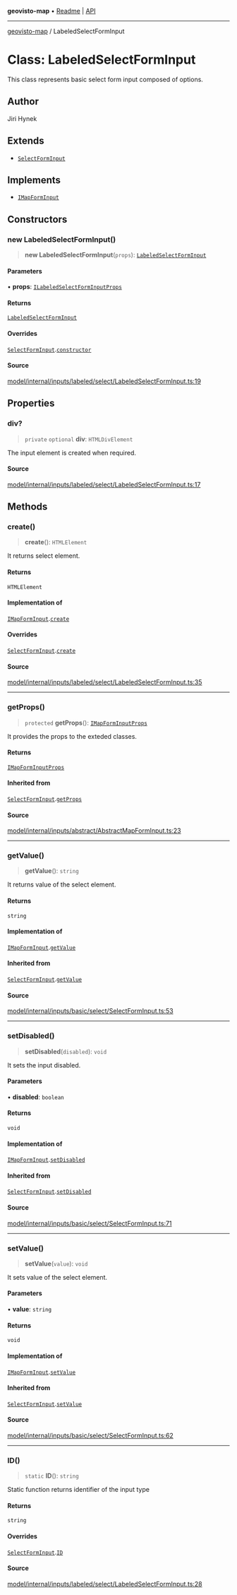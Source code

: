 **geovisto-map** • [Readme](../README.md) \| [API](../globals.md)

***

[geovisto-map](../README.md) / LabeledSelectFormInput

# Class: LabeledSelectFormInput

This class represents basic select form input composed of options.

## Author

Jiri Hynek

## Extends

- [`SelectFormInput`](SelectFormInput.md)

## Implements

- [`IMapFormInput`](../interfaces/IMapFormInput.md)

## Constructors

### new LabeledSelectFormInput()

> **new LabeledSelectFormInput**(`props`): [`LabeledSelectFormInput`](LabeledSelectFormInput.md)

#### Parameters

• **props**: [`ILabeledSelectFormInputProps`](../interfaces/ILabeledSelectFormInputProps.md)

#### Returns

[`LabeledSelectFormInput`](LabeledSelectFormInput.md)

#### Overrides

[`SelectFormInput`](SelectFormInput.md).[`constructor`](SelectFormInput.md#constructors)

#### Source

[model/internal/inputs/labeled/select/LabeledSelectFormInput.ts:19](https://github.com/geovisto/geovisto-map/blob/5ee2cb5d45c19062fc8fc6beefa2848c076518b6/src/model/internal/inputs/labeled/select/LabeledSelectFormInput.ts#L19)

## Properties

### div?

> `private` `optional` **div**: `HTMLDivElement`

The input element is created when required.

#### Source

[model/internal/inputs/labeled/select/LabeledSelectFormInput.ts:17](https://github.com/geovisto/geovisto-map/blob/5ee2cb5d45c19062fc8fc6beefa2848c076518b6/src/model/internal/inputs/labeled/select/LabeledSelectFormInput.ts#L17)

## Methods

### create()

> **create**(): `HTMLElement`

It returns select element.

#### Returns

`HTMLElement`

#### Implementation of

[`IMapFormInput`](../interfaces/IMapFormInput.md).[`create`](../interfaces/IMapFormInput.md#create)

#### Overrides

[`SelectFormInput`](SelectFormInput.md).[`create`](SelectFormInput.md#create)

#### Source

[model/internal/inputs/labeled/select/LabeledSelectFormInput.ts:35](https://github.com/geovisto/geovisto-map/blob/5ee2cb5d45c19062fc8fc6beefa2848c076518b6/src/model/internal/inputs/labeled/select/LabeledSelectFormInput.ts#L35)

***

### getProps()

> `protected` **getProps**(): [`IMapFormInputProps`](../interfaces/IMapFormInputProps.md)

It provides the props to the exteded classes.

#### Returns

[`IMapFormInputProps`](../interfaces/IMapFormInputProps.md)

#### Inherited from

[`SelectFormInput`](SelectFormInput.md).[`getProps`](SelectFormInput.md#getprops)

#### Source

[model/internal/inputs/abstract/AbstractMapFormInput.ts:23](https://github.com/geovisto/geovisto-map/blob/5ee2cb5d45c19062fc8fc6beefa2848c076518b6/src/model/internal/inputs/abstract/AbstractMapFormInput.ts#L23)

***

### getValue()

> **getValue**(): `string`

It returns value of the select element.

#### Returns

`string`

#### Implementation of

[`IMapFormInput`](../interfaces/IMapFormInput.md).[`getValue`](../interfaces/IMapFormInput.md#getvalue)

#### Inherited from

[`SelectFormInput`](SelectFormInput.md).[`getValue`](SelectFormInput.md#getvalue)

#### Source

[model/internal/inputs/basic/select/SelectFormInput.ts:53](https://github.com/geovisto/geovisto-map/blob/5ee2cb5d45c19062fc8fc6beefa2848c076518b6/src/model/internal/inputs/basic/select/SelectFormInput.ts#L53)

***

### setDisabled()

> **setDisabled**(`disabled`): `void`

It sets the input disabled.

#### Parameters

• **disabled**: `boolean`

#### Returns

`void`

#### Implementation of

[`IMapFormInput`](../interfaces/IMapFormInput.md).[`setDisabled`](../interfaces/IMapFormInput.md#setdisabled)

#### Inherited from

[`SelectFormInput`](SelectFormInput.md).[`setDisabled`](SelectFormInput.md#setdisabled)

#### Source

[model/internal/inputs/basic/select/SelectFormInput.ts:71](https://github.com/geovisto/geovisto-map/blob/5ee2cb5d45c19062fc8fc6beefa2848c076518b6/src/model/internal/inputs/basic/select/SelectFormInput.ts#L71)

***

### setValue()

> **setValue**(`value`): `void`

It sets value of the select element.

#### Parameters

• **value**: `string`

#### Returns

`void`

#### Implementation of

[`IMapFormInput`](../interfaces/IMapFormInput.md).[`setValue`](../interfaces/IMapFormInput.md#setvalue)

#### Inherited from

[`SelectFormInput`](SelectFormInput.md).[`setValue`](SelectFormInput.md#setvalue)

#### Source

[model/internal/inputs/basic/select/SelectFormInput.ts:62](https://github.com/geovisto/geovisto-map/blob/5ee2cb5d45c19062fc8fc6beefa2848c076518b6/src/model/internal/inputs/basic/select/SelectFormInput.ts#L62)

***

### ID()

> `static` **ID**(): `string`

Static function returns identifier of the input type

#### Returns

`string`

#### Overrides

[`SelectFormInput`](SelectFormInput.md).[`ID`](SelectFormInput.md#id)

#### Source

[model/internal/inputs/labeled/select/LabeledSelectFormInput.ts:28](https://github.com/geovisto/geovisto-map/blob/5ee2cb5d45c19062fc8fc6beefa2848c076518b6/src/model/internal/inputs/labeled/select/LabeledSelectFormInput.ts#L28)
